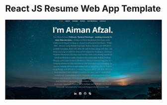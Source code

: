 # React JS Resume Web App Template      
![ReactJS Resume Website Template](resume-screenshot.jpg?raw=true "ReactJS Resume Website Template")
